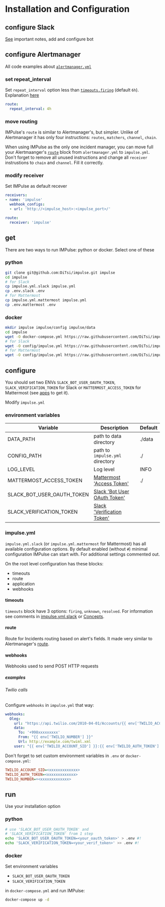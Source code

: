# Installation and Configuration

## configure Slack

[See](apps.md#slack) important notes, add and configure bot

## configure Alertmanager

All code examples about [`alertmanager.yml`](https://prometheus.io/docs/alerting/latest/configuration/)

### set repeat_interval

Set `repeat_interval` option less than [`timeouts.firing`](https://github.com/DiTsi/impulse/blob/main/impulse.yml.slack) (default `6h`). Explanation [here](concepts.md#unknown)

```yaml
route:
  repeat_interval: 4h
```

### move routing

IMPulse's `route` is similar to Alertmanager's, but simpler. Unlike of Alertmanager it has only four instructions: `routes`, `matchers`, `channel`, `chain`.

When using IMPulse as the only one incident manager, you can move full your Alertmaanger's [`route`](https://prometheus.io/docs/alerting/latest/configuration/#route) block from `alertmanager.yml` to `impulse.yml`. Don't forget to remove all unused instructions and change all `receiver` instrustions to `chain` and `channel`. Fill it correctly.

### modify receiver

Set IMPulse as default recever

```yaml
receivers:
- name: 'impulse'
  webhook_configs:
  - url: 'http://<impulse_host>:<impulse_port>/'

route:
  receiver: 'impulse'
```

## get

There are two ways to run IMPulse: python or docker. Select one of these

### python

```bash
git clone git@github.com:DiTsi/impulse.git impulse
cd impulse
# for Slack
cp impulse.yml.slack impulse.yml
cp .env.slack .env
# for Mattermost
cp impulse.yml.mattermost impulse.yml
cp .env.mattermost .env
```

### docker

```bash
mkdir impulse impulse/config impulse/data
cd impulse
wget -O docker-compose.yml https://raw.githubusercontent.com/DiTsi/impulse/master/docker-compose.yml
# for Slack
wget -O config/impulse.yml https://raw.githubusercontent.com/DiTsi/impulse/master/impulse.yml.slack
# for Mattermost
wget -O config/impulse.yml https://raw.githubusercontent.com/DiTsi/impulse/master/impulse.yml.mattermost
```

## configure

You should set two ENVs `SLACK_BOT_USER_OAUTH_TOKEN`, `SLACK_VERIFICATION_TOKEN` for Slack or `MATTERMOST_ACCESS_TOKEN` for Mattermost (see [apps](apps.md) to get it).

Modify `impulse.yml`

### environment variables

| Variable | Description | Default |
|-|-|-|
| DATA_PATH | path to data directory | ./data |
| CONFIG_PATH | path to `impulse.yml` directory | ./ |
| LOG_LEVEL | Log level | INFO |
| MATTERMOST_ACCESS_TOKEN | [Mattermost 'Access Token'](apps.md#mattermost) | ./ |
| SLACK_BOT_USER_OAUTH_TOKEN | [Slack 'Bot User OAuth Token'](apps.md#slack) | |
| SLACK_VERIFICATION_TOKEN | [Slack 'Verification Token'](apps.md#slack) | |

### impulse.yml

`impulse.yml.slack` (or `impulse.yml.mattermost` for Mattermost) has all available configuration options. By default enabled (without `#`) minimal configuration IMPulse can start with. For additional settings commented out.

On the root level configuration has these blocks:

- timeouts
- route
- application
- webhooks

#### timeouts

`timeouts` block have 3 options: `firing`, `unknown`, `resolved`. For information see comments in [impulse.yml.slack](https://github.com/DiTsi/impulse/blob/main/impulse.yml.slack) or [Concepts](concepts.md).

#### route

Route for Incidents routing based on alert's fields. It made very similar to Alertmanager's [route](https://prometheus.io/docs/alerting/latest/configuration/#route).

#### webhooks

Webhooks used to send POST HTTP requests

##### examples

###### Twilio calls

Configure `webhooks` in `impulse.yml` that way:
```yaml
webhooks:
  Oleg:
    url: "https://api.twilio.com/2010-04-01/Accounts/{{ env['TWILIO_ACCOUNT_SID'] }}/Calls.json"
    data:
      To: '+998xxxxxxxxx'
      From: "{{ env['TWILIO_NUMBER'] }}"
      Url: http://example.com/twiml.xml
    user: "{{ env['TWILIO_ACCOUNT_SID'] }}:{{ env['TWILIO_AUTH_TOKEN'] }}"
```

Don't forget to set custom environment variables in `.env` or `docker-compose.yml`:
```ini
TWILIO_ACCOUNT_SID=<xxxxxxxxxxxxx>
TWILIO_AUTH_TOKEN=<xxxxxxxxxxxxx>
TWILIO_NUMBER=+<xxxxxxxxxxxxx>
```

## run

Use your installation option

### python

```bash
# use 'SLACK_BOT_USER_OAUTH_TOKEN' and
# 'SLACK_VERIFICATION_TOKEN' from 1 step
echo 'SLACK_BOT_USER_OAUTH_TOKEN=<your_oauth_token>' > .env #!
echo 'SLACK_VERIFICATION_TOKEN=<your_verif_token>' >> .env #!
```

### docker

Set environment variables

- `SLACK_BOT_USER_OAUTH_TOKEN`
- `SLACK_VERIFICATION_TOKEN`

in `docker-compose.yml` and run IMPulse:

```bash
docker-compose up -d
```
